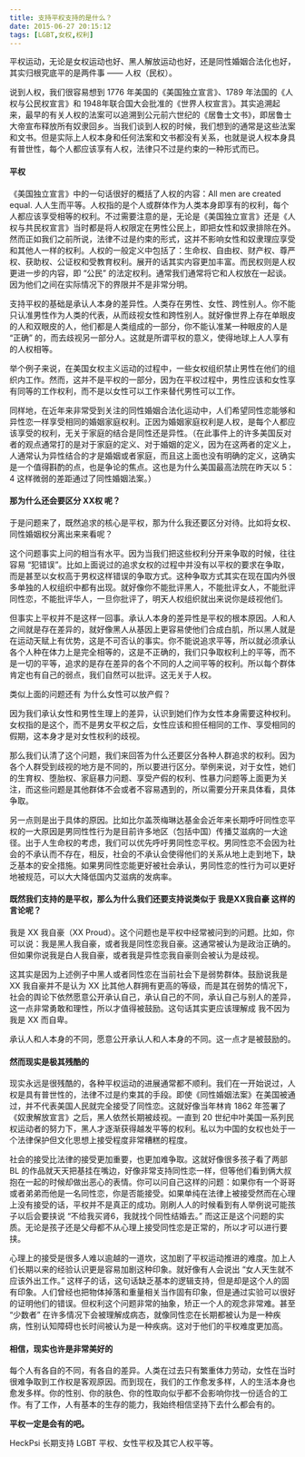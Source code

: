 ```yaml
---
title: 支持平权支持的是什么？
date: 2015-06-27 20:15:12
tags: [LGBT,女权,权利]
---
```


<div class="tip">

平权运动，无论是女权运动也好、黑人解放运动也好，还是同性婚姻合法化也好，其实归根究底平的是两件事 —— 人权（民权）。

</div>

说到人权，我们很容易想到 1776 年美国的《美国独立宣言》、1789 年法国的《人权与公民权宣言》和 1948年联合国大会批准的《世界人权宣言》。其实追溯起来，最早的有关人权的法案可以追溯到公元前六世纪的《居鲁士文书》，即居鲁士大帝宣布释放所有奴隶回乡。当我们谈到人权的时候，我们想到的通常是这些法案和文书。但是实际上人权本身和任何法案和文书都没有关系，也就是说人权本身具有普世性，每个人都应该享有人权，法律只不过是约束的一种形式而已。

<!--more-->

#### 平权

《美国独立宣言》中的一句话很好的概括了人权的内容：All men are created equal. 人人生而平等。人权指的是个人或群体作为人类本身即享有的权利，每个人都应该享受相等的权利。不过需要注意的是，无论是《美国独立宣言》还是《人权与共民权宣言》当时都是将人权限定在男性公民上，即把女性和奴隶排除在外。然而正如我们之前所说，法律不过是约束的形式，这并不影响女性和奴隶理应享受和其他人一样的权利。人权的一般定义中包括了：生命权、自由权、财产权、尊严权、获助权、公证权和受教育权利。展开的话其实内容更加丰富。而民权则是人权更进一步的内容，即 “公民” 的法定权利。通常我们通常将它和人权放在一起谈。因为他们之间在实际情况下的界限并不是非常分明。

支持平权的基础是承认人本身的差异性。人类存在男性、女性、跨性别人。你不能只认准男性作为人类的代表，从而歧视女性和跨性别人。就好像世界上存在单眼皮的人和双眼皮的人，他们都是人类组成的一部分，你不能认准某一种眼皮的人是 “正确” 的，而去歧视另一部分人。这就是所谓平权的意义，使得地球上人人享有的人权相等。

举个例子来说，在美国女权主义运动的过程中，一些女权组织禁止男性在他们的组织内工作。然而，这并不是平权的一部分，因为在平权过程中，男性应该和女性享有同等的工作权利，而不是以女性可以工作来替代男性可以工作。

同样地，在近年来非常受到关注的同性婚姻合法化运动中，人们希望同性恋能够和异性恋一样享受相同的婚姻家庭权利。正因为婚姻家庭权利是人权，是每个人都应该享受的权利，无关于家庭的结合是同性还是异性。（在此事件上的许多美国反对者的观点通常打的是对于家庭的定义、对于婚姻的定义，因为在这两者的定义上，人通常认为异性结合的才是婚姻或者家庭，而且这上面也没有明确的定义，这确实是一个值得斟酌的点，也是争论的焦点。这也是为什么美国最高法院在昨天以 5：4 这样微弱的差距通过了同性婚姻法案。）

#### 那为什么还会要区分 XX权 呢？

于是问题来了，既然追求的核心是平权，那为什么我还要区分对待。比如将女权、同性婚姻权分离出来来看呢？

这个问题事实上问的相当有水平。因为当我们把这些权利分开来争取的时候，往往容易 “犯错误”。比如上面说过的追求女权的过程中并没有以平权的要求在争取，而是甚至以女权高于男权这样错误的争取方式。这种争取方式其实在现在国内外很多单独的人权组织中都有出现。就好像你不能批评黑人，不能批评女人，不能批评同性恋，不能批评华人，一旦你批评了，明天人权组织就出来说你是歧视他们。

但事实上平权并不是这样一回事。承认人本身的差异性是平权的根本原因。人和人之间就是存在差异的，就好像黑人从基因上更容易使他们合成白肌，所以黑人就是在运动天赋上有优势，这是不可否认的事实。你不能说追求平等，所以就必须承认各个人种在体力上是完全相等的，这是不正确的，我们只争取权利上的平等，而不是一切的平等，追求的是存在差异的各个不同的人之间平等的权利。所以每个群体肯定也有自己的弱点，我们自然可以批评。这无关于人权。

类似上面的问题还有 为什么女性可以放产假？

因为我们承认女性和男性生理上的差异，认识到她们作为女性本身需要这种权利。女权指的是这个，而不是男女平权之后，女性应该和担任相同的工作、享受相同的假期，这本身才是对女性权利的歧视。

那么我们认清了这个问题，我们来回答为什么还要区分各种人群追求的权利。因为各个人群受到歧视的地方是不同的，所以要进行区分。举例来说，对于女性，她们的生育权、堕胎权、家庭暴力问题、享受产假的权利、性暴力问题等上面更为关注，而这些问题是其他群体不会或者不容易遇到的，所以需要分开来具体看，具体争取。

另一点则是出于具体的原因。比如比尔盖茨梅琳达基金会近年来长期呼吁同性恋平权的一大原因是男同性性行为是目前许多地区（包括中国）传播艾滋病的一大途径。出于人生命权的考虑，我们可以优先呼吁男同性恋平权。男同性恋不会因为社会的不承认而不存在，相反，社会的不承认会使得他们的关系从地上走到地下，缺乏基本的安全措施。如果男同性恋能更好被社会承认，男同性恋的性行为可以更好地被规范，可以大大降低国内艾滋病的发病率。

#### 既然我们支持的是平权，那么为什么我们还要支持说类似于 我是XX我自豪 这样的言论呢？

我是 XX 我自豪（XX Proud）。这个问题也是平权中经常被问到的问题。比如，你可以说：我是黑人我自豪，或者我是同性恋我自豪。这通常被认为是政治正确的。但如果你说我是白人我自豪，或者我是异性恋我自豪则会被认为是歧视。

这其实是因为上述例子中黑人或者同性恋在当前社会下是弱势群体。鼓励说我是 XX 我自豪并不是认为 XX 比其他人群拥有更高的等级，而是其在弱势的情况下，社会的舆论下依然愿意公开承认自己，承认自己的不同，承认自己与别人的差异，这一点非常勇敢和理性，所以才值得被鼓励。这句话其实更应该理解成 我不因为我是 XX 而自卑。

承认人和人本身的不同，愿意公开承认人和人本身的不同。这一点才是被鼓励的。

#### 然而现实是极其残酷的

现实永远是很残酷的，各种平权运动的进展通常都不顺利。我们在一开始说过，人权是具有普世性的，法律不过是约束其的手段。即使《同性婚姻法案》在美国被通过，并不代表美国人民就完全接受了同性恋。这就好像当年林肯 1862 年签署了《奴隶解放宣言》之后，黑人依然长期被歧视。一直到 20 世纪中叶美国一系列民权运动者的努力下，黑人才逐渐获得越发平等的权利。私以为中国的女权也处于一个法律保护但文化思想上接受程度非常糟糕的程度。

社会的接受比法律的接受更加重要，也更加难争取。这就好像很多孩子看了两部 BL 的作品就天天把基挂在嘴边，好像非常支持同性恋一样，但等他们看到俩大叔抱在一起的时候却做出恶心的表情。你可以问自己这样的问题：如果你有一个哥哥或者弟弟而他是一名同性恋，你是否能接受。如果单纯在法律上被接受然而在心理上没有接受的话，平权并不是真正的成功。刚刷人人的时候看到有人举例说可能孩子以后会要挟说 “不给我买肾6，我就找个同性结婚去。” 而这正是这个问题的实质。无论是孩子还是父母都不从心理上接受同性恋是正常的，所以才可以进行要挟。

心理上的接受是很多人难以逾越的一道坎，这加剧了平权运动推进的难度。加上人们长期以来的经验认识更是容易加剧这种印象。就好像有人会说出 “女人天生就不应该外出工作。” 这样子的话，这句话缺乏基本的逻辑支持，但是却是这个人的固有印象。人们曾经也把物体掉落和重量相关当作固有印象，但是通过实验可以很好的证明他们的错误。但权利这个问题非常的抽象，矫正一个人的观念非常难。甚至 “少数者” 在许多情况下会被理解成病态，就像同性恋在长期都被认为是一种疾病，性别认知障碍也长时间被认为是一种疾病。这对于他们的平权难度更加高。

#### 相信，现实也许是非常美好的

每个人有各自的不同，有各自的差异。人类在过去只有繁重体力劳动，女性在当时很难争取到工作权是客观原因。而到现在，我们的工作愈发多样，人的生活本身也愈发多样。你的性别、你的肤色、你的性取向似乎都不会影响你找一份适合的工作。有了工作，人有基本的生存的能力，我始终相信坚持下去什么都会有的。

**平权一定是会有的吧。**

HeckPsi 长期支持 LGBT 平权、女性平权及其它人权平等。
